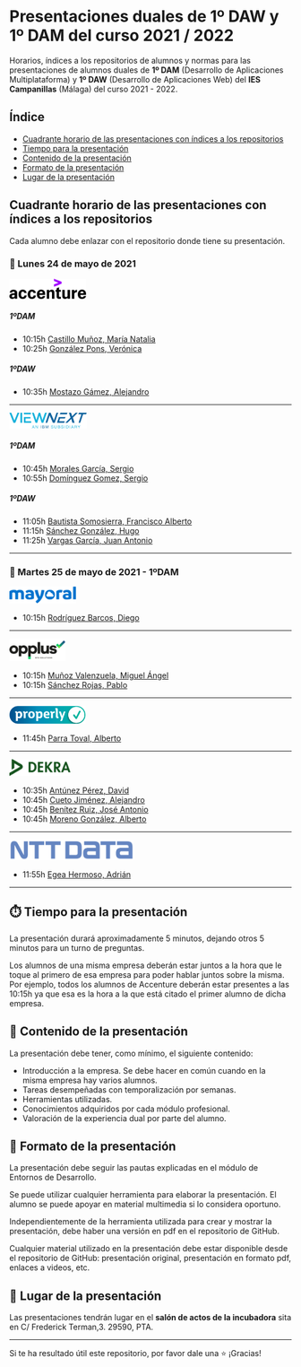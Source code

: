 # Presentaciones duales de 1º DAW y 1º DAM del curso 2021 / 2022

Horarios, índices a los repositorios de alumnos y normas para las presentaciones de alumnos duales de **1º DAM** (Desarrollo de Aplicaciones Multiplataforma) y **1º DAW** (Desarrollo de Aplicaciones Web) del **IES Campanillas** (Málaga) del curso 2021 - 2022.

## Índice

* [Cuadrante horario de las presentaciones con índices a los repositorios](#cuadrante-horario-de-las-presentaciones-con-índices-a-los-repositorios)
* [Tiempo para la presentación](#tiempo-para-la-presentación)
* [Contenido de la presentación](#contenido-de-la-presentación)
* [Formato de la presentación](#formato-de-la-presentación)
* [Lugar de la presentación](#lugar-de-la-presentación)

## Cuadrante horario de las presentaciones con índices a los repositorios

Cada alumno debe enlazar con el repositorio donde tiene su presentación.

### :calendar: Lunes 24 de mayo de 2021

<img height="36px" src="accenture.svg">

##### 1ºDAM

* 10:15h [Castillo Muñoz, María Natalia]()
* 10:25h [González Pons, Verónica]()
##### 1ºDAW
* 10:35h [Mostazo Gámez, Alejandro]()

<hr>

<img height="28px" src="viewnext.png">

##### 1ºDAM
* 10:45h [Morales García, Sergio]()
* 10:55h [Domínguez Gomez, Sergio]()

##### 1ºDAW
* 11:05h [Bautista Somosierra, Francisco Alberto]()
* 11:15h [Sánchez González, Hugo]()
* 11:25h [Vargas García, Juan Antonio]()

<hr>

### :calendar: Martes 25 de mayo de 2021 - 1ºDAM

<img height="30px" src="mayoral.svg">

* 10:15h [Rodríguez Barcos, Diego]()

<hr>

<img height="40px" src="opplus.png">

* 10:15h [Muñoz Valenzuela, Miguel Ángel]()
* 10:15h [Sánchez Rojas, Pablo]()

<hr>

<img height="32px" src="properly.png">

* 11:45h [Parra Toval, Alberto]()

<hr>
<img height="30px" src="dekra.svg">

* 10:35h [Antúnez Pérez, David]()
* 10:45h [Cueto Jiménez, Alejandro]()
* 10:45h [Benítez Ruiz, José Antonio]()
* 10:45h [Moreno González, Alberto]()
<hr>



<img height="36px" src="nttdata.png">

* 11:55h [Egea Hermoso, Adrián](https://github.com/AdrianEgeaHermoso/Presentacion_TopDigital.git)

<hr>

## :stopwatch: Tiempo para la presentación

La presentación durará aproximadamente 5 minutos, dejando otros 5 minutos para un turno de preguntas.

Los alumnos de una misma empresa deberán estar juntos a la hora que le toque al primero de esa empresa para poder hablar juntos sobre la misma. Por ejemplo, todos los alumnos de Accenture deberán estar presentes a las 10:15h ya que esa es la hora a la que está citado el primer alumno de dicha empresa.

## :open_file_folder: Contenido de la presentación

La presentación debe tener, como mínimo, el siguiente contenido:

* Introducción a la empresa. Se debe hacer en común cuando en la misma empresa hay varios alumnos.
* Tareas desempeñadas con temporalización por semanas.
* Herramientas utilizadas.
* Conocimientos adquiridos por cada módulo profesional.
* Valoración de la experiencia dual por parte del alumno.

## :bookmark_tabs: Formato de la presentación
La presentación debe seguir las pautas explicadas en el módulo de Entornos de Desarrollo.

Se puede utilizar cualquier herramienta para elaborar la presentación. El alumno se puede apoyar en material multimedia si lo considera oportuno.

Independientemente de la herramienta utilizada para crear y mostrar la presentación, debe haber una versión en pdf en el repositorio de GitHub.

Cualquier material utilizado en la presentación debe estar disponible desde el repositorio de GitHub: presentación original, presentación en formato pdf, enlaces a videos, etc.

## :school: Lugar de la presentación

Las presentaciones tendrán lugar en el **salón de actos de la incubadora** sita en C/ Frederick Terman,3. 29590, PTA.

<hr>

Si te ha resultado útil este repositorio, por favor dale una :star: ¡Gracias!


